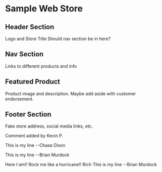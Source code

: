 # Sample Web Store
## Header Section
Logo and Store Title
Should nav section be in here?
## Nav Section
Links to different products and info
## Featured Product
Product image and description. Maybe add aside with customer endorsement.
## Footer Section
Fake store address, social media links, etc.


Comment added  by Kevin P.



This is my line --Chase Dixon

This is my line --Brian Murdock


Here I am!! Rock me like a hurricane!!  Rich
This is my line --Brian Murdock


